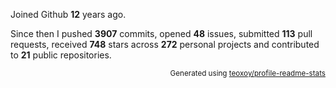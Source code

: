 Joined Github **12** years ago.

Since then I pushed **3907** commits, opened **48** issues, submitted **113** pull requests, received **748** stars across **272** personal projects and contributed to **21** public repositories.

<p align="right"><sub>Generated using <a href="https://github.com/marketplace/actions/profile-readme-stats">teoxoy/profile-readme-stats</a></sub></p>
